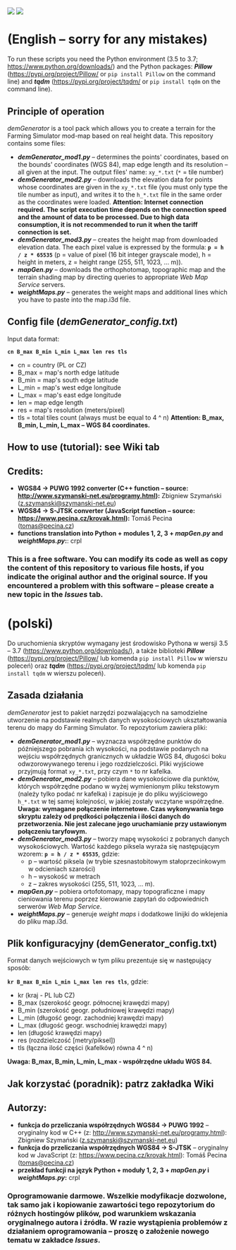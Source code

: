 <img src="https://abload.de/img/demgen09j6o.png" align="center"/>
<img src="https://abload.de/img/window_overviewhyknv.png" align="center"/>

# (English – sorry for any mistakes)
To run these scripts you need the Python environment (3.5 to 3.7; https://www.python.org/downloads/) and the Python packages: ***Pillow*** (https://pypi.org/project/Pillow/ or `pip install Pillow` on the command line) and ***tqdm*** (https://pypi.org/project/tqdm/ or `pip install tqdm` on the command line).

## Principle of operation
*demGenerator* is a tool pack which allows you to create a terrain for the Farming Simulator mod-map based on real height data. This repository contains some files:
- ***demGenerator_mod1.py*** – determines the points' coordinates, based on the bounds' coordinates (WGS 84), map edge length and its resolution – all given at the input. The output files' name: `xy_*.txt` (`*` = tile number)
- ***demGenerator_mod2.py*** – downloads the elevation data for points whose coordinates are given in the `xy_*.txt` file (you must only type the tile number as input), and writes it to the `h_*.txt` file in the same order as the coordinates were loaded. **Attention: Internet connection required. The script execution time depends on the connection speed and the amount of data to be processed. Due to high data consumption, it is not recommended to run it when the tariff connection is set.**
- ***demGenerator_mod3.py*** – creates the height map from downloaded elevation data. The each pixel value is expressed by the formula: **`p = h / z * 65535`** (p = value of pixel (16 bit integer grayscale mode), h = height in meters, z = height range (255, 511, 1023, ... m)).
- ***mapGen.py*** – downloads the orthophotomap, topographic map and the terrain shading map by directing queries to appropriate *Web Map Service* servers.
- ***weightMaps.py*** – generates the weight maps and additional lines which you have to paste into the map.i3d file.

## Config file (*demGenerator_config.txt*)
Input data format:

**`cn B_max B_min L_min L_max len res tls`**
- cn = country (PL or CZ)
- B_max = map's north edge latitude
- B_min = map's south edge latitude
- L_min = map's west edge longitude
- L_max = map's east edge longitude
- len = map edge length
- res = map's resolution (meters/pixel)
- tls = total tiles count (always must be equal to 4 ^ n)
**Attention: B_max, B_min, L_min, L_max – WGS 84 coordinates.**

## How to use (tutorial): see Wiki tab

## Credits:
- **WGS84 -> PUWG 1992 converter (C++ function – source: http://www.szymanski-net.eu/programy.html):** Zbigniew Szymański (z.szymanski@szymanski-net.eu)
- **WGS84 -> S-JTSK converter (JavaScript function – source: https://www.pecina.cz/krovak.html):** Tomáš Pecina (tomas@pecina.cz)
- **functions translation into Python + modules 1, 2, 3 + _mapGen.py_ and _weightMaps.py_:**: crpl

### This is a free software. You can modify its code as well as copy the content of this repository to various file hosts, if you indicate the original author and the original source. If you encountered a problem with this software – please create a new topic in the *Issues* tab.

# (polski)
Do uruchomienia skryptów wymagany jest środowisko Pythona w wersji 3.5 – 3.7 (https://www.python.org/downloads/), a także biblioteki ***Pillow*** (https://pypi.org/project/Pillow/ lub komenda `pip install Pillow` w wierszu poleceń) oraz ***tqdm*** (https://pypi.org/project/tqdm/ lub komenda `pip install tqdm` w wierszu poleceń).

## Zasada działania
*demGenerator* jest to pakiet narzędzi pozwalających na samodzielne utworzenie na podstawie realnych danych wysokościowych ukształtowania terenu do mapy do Farming Simulator. To repozytorium zawiera pliki:
- ***demGenerator_mod1.py*** – wyznacza współrzędne punktów do późniejszego pobrania ich wysokości, na podstawie podanych na wejściu współrzędnych granicznych w układzie WGS 84, długości boku odwzorowywanego terenu i jego rozdzielczości. Pliki wyjściowe przyjmują format `xy_*.txt`, przy czym `*` to nr kafelka.
- ***demGenerator_mod2.py*** – pobiera dane wysokościowe dla punktów, których współrzędne podano w wyżej wymienionym pliku tekstowym (należy tylko podać nr kafelka) i zapisuje je do pliku wyjściowego `h_*.txt` w tej samej kolejności, w jakiej zostały wczytane współrzędne. **Uwaga: wymagane połączenie internetowe. Czas wykonywania tego skryptu zależy od prędkości połączenia i ilości danych do przetworzenia. Nie jest zalecane jego uruchamianie przy ustawionym połączeniu taryfowym.**
- ***demGenerator_mod3.py*** – tworzy mapę wysokości z pobranych danych wysokościowych. Wartość każdego piksela wyraża się następującym wzorem: **`p = h / z * 65535`**, gdzie:
  - p – wartość piksela (w trybie szesnastobitowym stałoprzecinkowym w odcieniach szarości)
  - h – wysokość w metrach
  - z – zakres wysokości (255, 511, 1023, ... m).
- ***mapGen.py*** – pobiera ortofotomapy, mapy topograficzne i mapy cieniowania terenu poprzez kierowanie zapytań do odpowiednich serwerów *Web Map Service*.
- ***weightMaps.py*** – generuje *weight maps* i dodatkowe linijki do wklejenia do pliku map.i3d. 

## Plik konfiguracyjny (demGenerator_config.txt)
Format danych wejściowych w tym pliku prezentuje się w następujący sposób:

**`kr B_max B_min L_min L_max len res tls`**, gdzie:
- kr (kraj - PL lub CZ)
- B_max (szerokość geogr. północnej krawędzi mapy)
- B_min (szerokość geogr. południowej krawędzi mapy)
- L_min (długość geogr. zachodniej krawędzi mapy)
- L_max (długość geogr. wschodniej krawędzi mapy)
- len (długość krawędzi mapy)
- res (rozdzielczość [metry/piksel])
- tls (łączna ilość części (kafelków) równa 4 ^ n)

**Uwaga: B_max, B_min, L_min, L_max - współrzędne układu WGS 84.**

## Jak korzystać (poradnik): patrz zakładka Wiki

## Autorzy:
- **funkcja do przeliczania współrzędnych WGS84 -> PUWG 1992** – oryginalny kod w C++ (z: http://www.szymanski-net.eu/programy.html): Zbigniew Szymański (z.szymanski@szymanski-net.eu)
- **funkcja do przeliczania współrzędnych WGS84 -> S-JTSK** – oryginalny kod w JavaScript (z: https://www.pecina.cz/krovak.html): Tomáš Pecina (tomas@pecina.cz)
- **przekład funkcji na język Python + moduły 1, 2, 3 + _mapGen.py_ i _weightMaps.py_:** crpl
### Oprogramowanie darmowe. Wszelkie modyfikacje dozwolone, tak samo jak i kopiowanie zawartości tego repozytorium do różnych hostingów plików, pod warunkiem wskazania oryginalnego autora i źródła. W razie wystąpienia problemów z działaniem oprogramowania – proszę o założenie nowego tematu w zakładce *Issues*.
